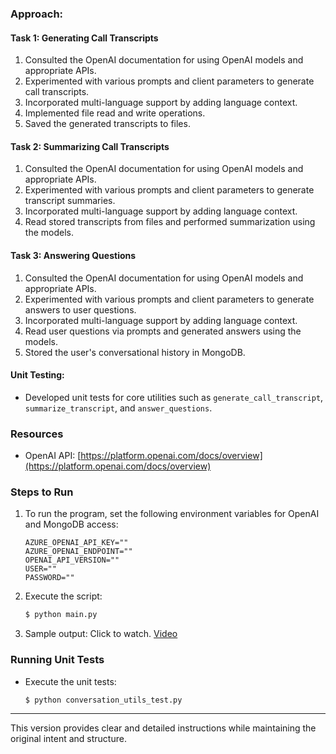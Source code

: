 ### Approach:

#### Task 1: Generating Call Transcripts
1. Consulted the OpenAI documentation for using OpenAI models and appropriate APIs.
2. Experimented with various prompts and client parameters to generate call transcripts.
3. Incorporated multi-language support by adding language context.
4. Implemented file read and write operations.
5. Saved the generated transcripts to files.

#### Task 2: Summarizing Call Transcripts
1. Consulted the OpenAI documentation for using OpenAI models and appropriate APIs.
2. Experimented with various prompts and client parameters to generate transcript summaries.
3. Incorporated multi-language support by adding language context.
4. Read stored transcripts from files and performed summarization using the models.

#### Task 3: Answering Questions
1. Consulted the OpenAI documentation for using OpenAI models and appropriate APIs.
2. Experimented with various prompts and client parameters to generate answers to user questions.
3. Incorporated multi-language support by adding language context.
4. Read user questions via prompts and generated answers using the models.
5. Stored the user's conversational history in MongoDB.

#### Unit Testing:
- Developed unit tests for core utilities such as `generate_call_transcript`, `summarize_transcript`, and `answer_questions`.

### Resources
- OpenAI API: [https://platform.openai.com/docs/overview](https://platform.openai.com/docs/overview)

### Steps to Run

1. To run the program, set the following environment variables for OpenAI and MongoDB access:
    ```
    AZURE_OPENAI_API_KEY=""
    AZURE_OPENAI_ENDPOINT=""
    OPENAI_API_VERSION=""
    USER=""
    PASSWORD=""
    ```

2. Execute the script:
    ```sh
    $ python main.py
    ```

3. Sample output: Click to watch.
    [Video](./output.mp4)

### Running Unit Tests

- Execute the unit tests:
    ```sh
    $ python conversation_utils_test.py
    ```

---

This version provides clear and detailed instructions while maintaining the original intent and structure.